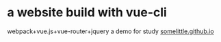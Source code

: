 # a website build with vue-cli
webpack+vue.js+vue-router+jquery a demo for study
[somelittle.github.io](https://somelittle.github.io)
